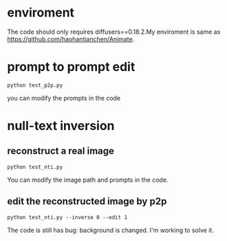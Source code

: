 # enviroment
The code should only requires diffusers==0.18.2.My enviroment is same as https://github.com/haohantianchen/Animate.

# prompt to prompt edit
```
python test_p2p.py
```
you can modify the prompts in the code

# null-text inversion

## reconstruct a real image
```
python test_nti.py
```
You can modify the image path and prompts in the code.

## edit the reconstructed image by p2p
```
python test_nti.py --inverse 0 --edit 1
```
The code is still has bug: background is changed. I'm working to solve it.
